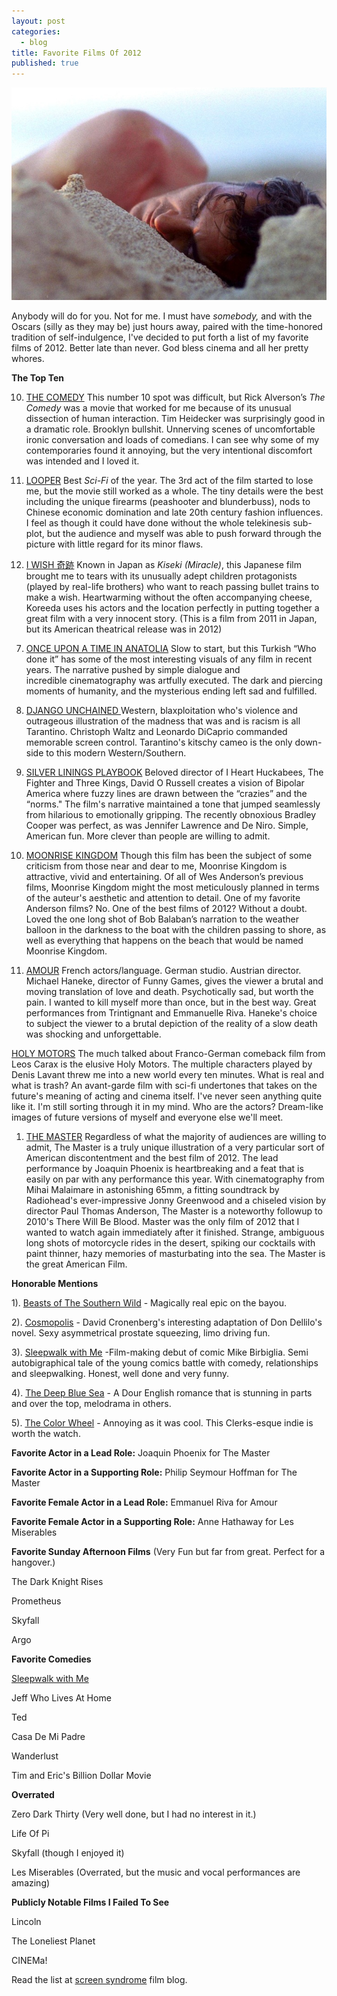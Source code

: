 ```yaml
---
layout: post
categories: 
  - blog
title: Favorite Films Of 2012
published: true
---
```


!["The Master"](/media/Phoenix1.jpg)

Anybody will do for you. Not for me. I must have *somebody,* and with the Oscars (silly as they may be) just hours away, paired with the time-honored tradition of self-indulgence, I've decided to put forth a list of my favorite films of 2012. Better late than never. God bless cinema and all her pretty whores.

**The Top Ten**

10) <a href="http://www.imdb.com/title/tt2112293/?ref_=sr_1">THE COMEDY</a>
 This number 10 spot was difficult, but Rick Alverson’s <em>The Comedy</em> was a movie that worked for me because of its unusual dissection of human interaction. Tim Heidecker was surprisingly good in a dramatic role. Brooklyn bullshit. Unnerving scenes of uncomfortable ironic conversation and loads of comedians. I can see why some of my contemporaries found it annoying, but the very intentional discomfort was intended and I loved it.

9) <a href="http://www.imdb.com/title/tt1276104/?ref_=sr_1">LOOPER</a>
 Best <em>Sci-Fi</em> of the year. The 3rd act of the film started to lose me, but the movie still worked as a whole. The tiny details were the best including the unique firearms (peashooter and blunderbuss), nods to Chinese economic domination and late 20th century fashion influences. I feel as though it could have done without the whole telekinesis sub-plot, but the audience and myself was able to push forward through the picture with little regard for its minor flaws.

8) <a href="http://www.imdb.com/title/tt1650453/?ref_=sr_1">I WISH 奇跡</a>
 Known in Japan as <em>Kiseki (Miracle)</em>, this Japanese film brought me to tears with its unusually adept children protagonists (played by real-life brothers) who want to reach passing bullet trains to make a wish. Heartwarming without the often accompanying cheese, Koreeda uses his actors and the location perfectly in putting together a great film with a very innocent story. (This is a film from 2011 in Japan, but its American theatrical release was in 2012)

<!--more-->

7) <a href="http://www.imdb.com/title/tt1827487/?ref_=sr_5">ONCE UPON A TIME IN ANATOLIA</a>
 Slow to start, but this Turkish “Who done it” has some of the most interesting visuals of any film in recent years. The narrative pushed by simple dialogue and incredible cinematography was artfully executed. The dark and piercing moments of humanity, and the mysterious ending left sad and fulfilled. 

6) <a href="http://www.imdb.com/title/tt1853728/?ref_=sr_1">DJANGO UNCHAINED </a>
 Western, blaxploitation who's violence and outrageous illustration of the madness that was and is racism is all Tarantino. Christoph Waltz and Leonardo DiCaprio commanded memorable screen control. Tarantino's kitschy cameo is the only down-side to this modern Western/Southern.

5) <a href="http://www.imdb.com/title/tt1045658/?ref_=sr_1">SILVER LININGS PLAYBOOK</a>
 Beloved director of I Heart Huckabees, The Fighter and Three Kings, David O Russell creates a vision of Bipolar America where fuzzy lines are drawn between the “crazies” and the “norms." The film's narrative maintained a tone that jumped seamlessly from hilarious to emotionally gripping. The recently obnoxious Bradley Cooper was perfect, as was Jennifer Lawrence and De Niro. Simple, American fun. More clever than people are willing to admit.

4) <a href="http://www.imdb.com/title/tt1748122/?ref_=sr_1">MOONRISE KINGDOM</a>
 Though this film has been the subject of some criticism from those near and dear to me, Moonrise Kingdom is attractive, vivid and entertaining. Of all of Wes Anderson’s previous films, Moonrise Kingdom might the most meticulously planned in terms of the auteur's aesthetic and attention to detail. One of my favorite Anderson films? No. One of the best films of 2012? Without a doubt. Loved the one long shot of Bob Balaban’s narration to the weather balloon in the darkness to the boat with the children passing to shore, as well as everything that happens on the beach that would be named Moonrise Kingdom.

3) <a href="http://www.imdb.com/title/tt1602620/?ref_=sr_1">AMOUR</a>
 French actors/language. German studio. Austrian director. Michael Haneke, director of Funny Games, gives the viewer a brutal and moving translation of love and death. Psychotically sad, but worth the pain. I wanted to kill myself more than once, but in the best way. Great performances from Trintignant and Emmanuelle Riva. Haneke's choice to subject the viewer to a brutal depiction of the reality of a slow death was shocking and unforgettable.

<a href="http://www.imdb.com/title/tt2076220/?ref_=sr_1">HOLY MOTORS</a>
 The much talked about Franco-German comeback film from Leos Carax is the elusive Holy Motors. The multiple characters played by Denis Lavant threw me into a new world every ten minutes. What is real and what is trash? An avant-garde film with sci-fi undertones that takes on the future's meaning of acting and cinema itself. I've never seen anything quite like it. I'm still sorting through it in my mind. Who are the actors? Dream-like images of future versions of myself and everyone else we'll meet. 

1) <a href="http://www.imdb.com/title/tt1560747/?ref_=fn_al_tt_1">THE MASTER</a>
 Regardless of what the majority of audiences are willing to admit, The Master is a truly unique illustration of a very particular sort of American discontentment and the best film of 2012. The lead performance by Joaquin Phoenix is heartbreaking and a feat that is easily on par with any performance this year. With cinematography from Mihai Malaimare in astonishing 65mm, a fitting soundtrack by Radiohead's ever-impressive Jonny Greenwood and a chiseled vision by director Paul Thomas Anderson, The Master is a noteworthy followup to 2010's There Will Be Blood. Master was the only film of 2012 that I wanted to watch again immediately after it finished. Strange, ambiguous long shots of motorcycle rides in the desert, spiking our cocktails with paint thinner, hazy memories of masturbating into the sea. The Master is the great American Film.

**Honorable Mentions**

1). <a href="http://www.imdb.com/title/tt2125435/?ref_=sr_1">Beasts of The Southern Wild</a> - Magically real epic on the bayou.

2). <a href="http://www.imdb.com/title/tt1480656/?ref_=sr_1">Cosmopolis</a> - David Cronenberg's interesting adaptation of Don Dellilo's novel. Sexy asymmetrical prostate squeezing, limo driving fun.

3). <a href="http://www.imdb.com/title/tt2077851/">Sleepwalk with Me</a> -Film-making debut of comic Mike Birbiglia. Semi autobigraphical tale of the young comics battle with comedy, relationships and sleepwalking. Honest, well done and very funny.

4). <a href="http://www.imdb.com/title/tt1700844/?ref_=sr_3">The Deep Blue Sea</a> - A Dour English romance that is stunning in parts and over the top, melodrama in others.

5). <a href="http://www.imdb.com/title/tt1734548/?ref_=sr_6">The Color Wheel</a> - Annoying as it was cool. This Clerks-esque indie is worth the watch.

**Favorite Actor in a Lead Role:**
 Joaquin Phoenix for The Master

**Favorite Actor in a Supporting Role:**
 Philip Seymour Hoffman for The Master

**Favorite Female Actor in a Lead Role:**
 Emmanuel Riva for Amour

**Favorite Female Actor in a Supporting Role:**
 Anne Hathaway for Les Miserables

**Favorite Sunday Afternoon Films** (Very Fun but far from great. Perfect for a hangover.)

 The Dark Knight Rises

 Prometheus

 Skyfall

Argo

**Favorite Comedies**

<a href="http://www.imdb.com/title/tt2077851/">Sleepwalk with Me</a>

 Jeff Who Lives At Home

 Ted

 Casa De Mi Padre

 Wanderlust

 Tim and Eric's Billion Dollar Movie

**Overrated**

 Zero Dark Thirty (Very well done, but I had no interest in it.)

 Life Of Pi

 Skyfall (though I enjoyed it)

Les Miserables (Overrated, but the music and vocal performances are amazing)

**Publicly Notable Films I Failed To See**

 Lincoln

 The Loneliest Planet

CINEMa!

Read the list at <a href="http://www.screensyndrome.com/top-10-films-from-2012-personal-picks/">screen syndrome</a> film blog.